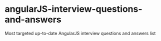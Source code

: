 # angularJS-interview-questions-and-answers
Most targeted up-to-date AngularJS interview questions and answers list
